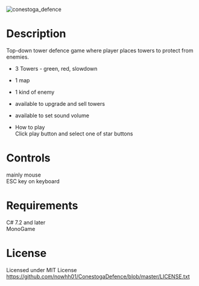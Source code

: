 ![conestoga_defence](https://user-images.githubusercontent.com/39201456/53821491-e343c300-3f3b-11e9-806d-6ff5a18ebcca.gif)

# Description
Top-down tower defence game where player places towers to protect from enemies.<br />

* 3 Towers - green, red, slowdown<br />
* 1 map<br />
* 1 kind of enemy<br />
* available to upgrade and sell towers<br />
* available to set sound volume<br />

* How to play<br />
Click play button and select one of star buttons

# Controls
mainly mouse<br />
ESC key on keyboard

# Requirements
C# 7.2 and later<br />
MonoGame

# License
Licensed under MIT License<br />
https://github.com/nowhh01/ConestogaDefence/blob/master/LICENSE.txt
